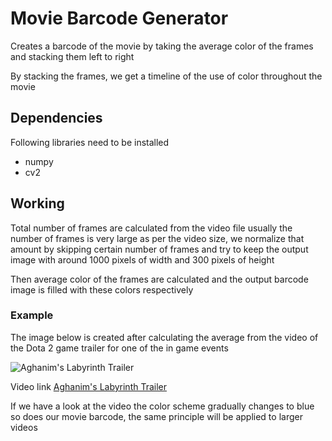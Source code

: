 # Movie Barcode Generator

Creates a barcode of the movie by taking the average color of the frames and stacking them left to right

By stacking the frames, we get a timeline of the use of color throughout the movie

## Dependencies

Following libraries need to be installed  
* numpy
* cv2

## Working

Total number of frames are calculated from the video file usually the number of frames is very large as per the video size, we normalize that amount by skipping certain number of frames and try to keep the output image with around 1000 pixels of width and 300 pixels of height

Then average color of the frames are calculated and the output barcode image is filled with these colors respectively 

### Example 

The image below is created after calculating the average from the video of the Dota 2 game trailer for one of the in game events 

![Aghanim's Labyrinth Trailer ](AghanimsFrames.bmp)

Video link [Aghanim's Labyrinth Trailer](https://www.youtube.com/watch?v=4QxqctzXQqc&ab_channel=dota2)

If we have a look at the video the color scheme gradually changes to blue so does our movie barcode, the same principle will be applied to larger videos

